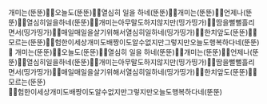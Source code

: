 개미는(뚠뚠)🐜🐜오늘도(뚠뚠)🐜🐜열심히 일을 하네(뚠뚠)🐜🐜개미는(뚠뚠)🐜🐜언제나(뚠뚠)🐜🐜열심히일을하네(뚠뚠)🐜🐜개미는아무말도하지않지만(띵가띵가)🐜🐜땀을뻘뻘흘리면서(띵가띵가)🐜🐜매일매일을살기위해서열심히일하네(띵가띵가)🐜🐜한치앞도(뚠뚠)🐜🐜모르는(뚠뚠)🐜🐜험한이세상개미도배짱이도알수없지만그렇지만오늘도행복하다네(뚠뚠)🐜 개미는(뚠뚠)🐜🐜오늘도(뚠뚠)🐜🐜열심히 일을 하네(뚠뚠)🐜🐜개미는(뚠뚠)🐜🐜언제나(뚠뚠)🐜🐜열심히일을하네(뚠뚠)🐜🐜개미는아무말도하지않지만(띵가띵가)🐜🐜땀을뻘뻘흘리면서(띵가띵가)🐜🐜매일매일을살기위해서열심히일하네(띵가띵가)🐜🐜한치앞도(뚠뚠)🐜🐜모르는(뚠뚠)  
🐜🐜험한이세상개미도배짱이도알수없지만그렇지만오늘도행복하다네(뚠뚠)

